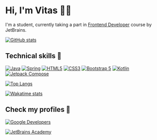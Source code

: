 # Hi, I'm Vitas 👋🏻

I'm a student, currently taking a part in [Frontend Developer](https://hyperskill.org/tracks/5) course by JetBrains.

[![GitHub stats](https://github-readme-stats.vercel.app/api?username=vitassalvantes&count_private=true&show_icons=true&theme=dark)](#Hi,-I'm-Vitas)

## Technical skills 🔧

[![Java](https://img.shields.io/badge/JAVA-black?style=for-the-badge&logo=java)](https://www.oracle.com/java/)
[![Spring](https://img.shields.io/badge/SPRING-black?style=for-the-badge&logo=spring)](https://spring.io/)
[![HTML5](https://img.shields.io/badge/HTML5-black?style=for-the-badge&logo=html5)](https://html.spec.whatwg.org/multipage/)
[![CSS3](https://img.shields.io/badge/CSS3-black?style=for-the-badge&logo=css3)](https://www.w3.org/Style/CSS/Overview.en.html)
[![Bootstrap 5](https://img.shields.io/badge/BOOTSTRAP_5-black?style=for-the-badge&logo=bootstrap)](https://getbootstrap.com/)
[![Kotlin](https://img.shields.io/badge/KOTLIN-black?style=for-the-badge&logo=kotlin)](https://kotlinlang.org/)
[![Jetpack Compose](https://img.shields.io/badge/Jetpack_Compose-black?style=for-the-badge&logo=android)](https://developer.android.com/jetpack/compose)

[![Top Langs](https://github-readme-stats.vercel.app/api/top-langs/?username=vitassalvantes&hide=css,html&theme=dark)](#Technical-skills)

[![Wakatime stats](https://github-readme-stats.vercel.app/api/wakatime?username=VitasSalvantes&theme=dark&hide=properties,yaml,text,jshell,batchfile,json,git+config,gitignore+file)](https://wakatime.com/dashboard)

## Check my profiles 💼

[![Google Developers](https://img.shields.io/badge/GOOGLE_DEVELOPERS-black?style=for-the-badge&logo=google)](https://g.dev/vitas-salvantes)

[![JetBrains Academy](https://img.shields.io/badge/JETBRAINS_ACADEMY-black?style=for-the-badge&logo=jetbrains)](https://hyperskill.org/profile/123362511)
